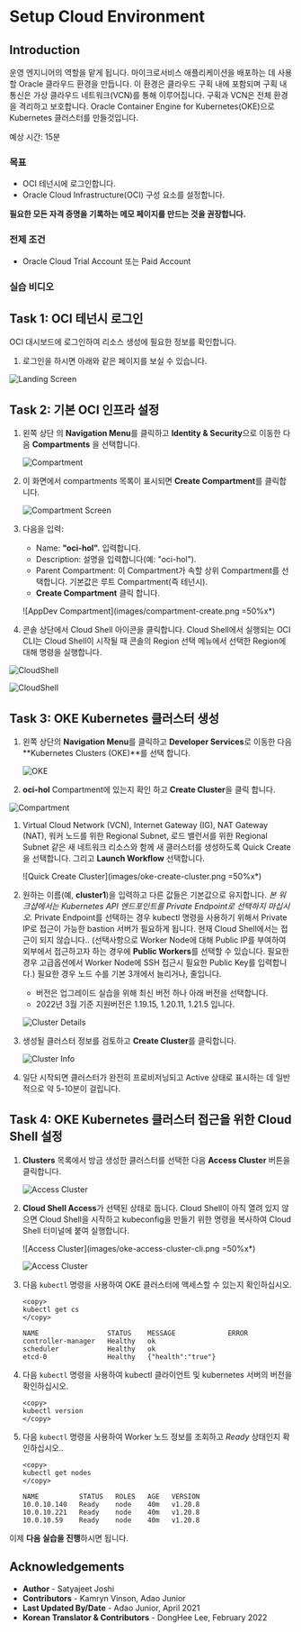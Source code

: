 # Setup Cloud Environment

## Introduction

운영 엔지니어의 역할을 맡게 됩니다. 마이크로서비스 애플리케이션을 배포하는 데 사용할 Oracle 클라우드 환경을 만듭니다. 이 환경은 클라우드 구획 내에 포함되며 구획 내 통신은 가상 클라우드 네트워크(VCN)를 통해 이루어집니다. 구획과 VCN은 전체 환경을 격리하고 보호합니다. Oracle Container Engine for Kubernetes(OKE)으로 Kubernetes 클러스터를 만들것입니다.

예상 시간: 15분

### 목표

- OCI 테넌시에 로그인합니다.
- Oracle Cloud Infrastructure(OCI) 구성 요소를 설정합니다.

**필요한 모든 자격 증명을 기록하는 메모 페이지를 만드는 것을 권장합니다.**

### 전제 조건

- Oracle Cloud Trial Account 또는 Paid Account

### 실습 비디오

[](youtube:sF-9e6yHBHI)


## Task 1: OCI 테넌시 로그인

   OCI 대시보드에 로그인하여 리소스 생성에 필요한 정보를 확인합니다.

1. 로그인을 하시면 아래와 같은 페이지를 보실 수 있습니다.

  ![Landing Screen](images/landing-screen-2.png " ")


## Task 2: 기본 OCI 인프라 설정

1. 왼쪽 상단 의 **Navigation Menu**를 클릭하고 **Identity & Security**으로 이동한 다음 **Compartments** 을 선택합니다.

   ![Compartment](images/id-compartment.png " ")

1. 이 화면에서 compartments 목록이 표시되면 **Create Compartment**를 클릭합니다.

   ![Compartment Screen](images/compartment-screen.png " ")

1. 다음을 입력:
      - Name: **"oci-hol".** 입력합니다.
      - Description: 설명을 입력합니다(예: "oci-hol").
      - Parent Compartment: 이 Compartment가 속할 상위 Compartment를 선택합니다. 기본값은 루트 Compartment(즉 테넌시).
      - **Create Compartment** 클릭 합니다.

      ![AppDev Compartment](images/compartment-create.png =50%x*)

1. 콘솔 상단에서 Cloud Shell 아이콘을 클릭합니다. Cloud Shell에서 실행되는 OCI CLI는 Cloud Shell이 ​​시작될 때 콘솔의 Region 선택 메뉴에서 선택한 Region에 대해 명령을 실행합니다.

  ![CloudShell](images/cloudshell-1.png " ")

  ![CloudShell](images/cloudshell-2.png " ")


## Task 3: OKE Kubernetes 클러스터 생성

1. 왼쪽 상단의 **Navigation Menu**를 클릭하고 **Developer Services**로 이동한 다음 **Kubernetes Clusters (OKE)**를 선택 합니다.

    ![OKE](images/developer-oke.png " ")

1. **oci-hol** Compartment에 있는지 확인 하고 **Create Cluster**을 클릭 합니다.

  ![Compartment](images/create-cluster.png " ")

1. Virtual Cloud Network (VCN), Internet Gateway (IG), NAT Gateway (NAT), 워커 노드를 위한 Regional Subnet, 로드 밸런서를 위한 Regional Subnet 같은 새 네트워크 리소스와 함께 새 클러스터를 생성하도록 Quick Create을 선택합니다. 그리고 **Launch Workflow** 선택합니다.

   ![Quick Create Cluster](images/oke-create-cluster.png =50%x*)

1. 원하는 이름(예, **cluster1**)을 입력하고 다른 값들은 기본값으로 유지합니다. *본 워크샵에서는 Kubernetes API 엔드포인트를 Private Endpoint로 선택하지 마십시오.* Private Endpoint를 선택하는 경우 kubectl 명령을 사용하기 위해서 Private IP로 접근이 가능한 bastion 서버가 필요하게 됩니다. 현재 Cloud Shell에서는 접근이 되지 않습니다.. (선택사항으로 Worker Node에 대해 Public IP를 부여하여 외부에서 접근하고자 하는 경우에 **Public Workers**를 선택할 수 있습니다. 필요한 경우 고급옵션에서 Worker Node에 SSH 접근시 필요한 Public Key를 입력합니다.) 필요한 경우 노드 수를 기본 3개에서 늘리거나, 줄입니다.
      - 버전은 업그레이드 실습을 위해 최신 버전 하나 아래 버전을 선택합니다. 
      - 2022년 3월 기준 지원버전은 1.19.15, 1.20.11, 1.21.5 입니다.

   ![Cluster Details](images/oke-create-cluster-details.png " ")

1. 생성될 클러스터 정보를 검토하고 **Create Cluster**를 클릭합니다.

   ![Cluster Info](images/oke-create-cluster-details-review.png " ")

1. 일단 시작되면 클러스터가 완전히 프로비저닝되고 Active 상태로 표시하는 데 일반적으로 약 5-10분이 걸립니다.


## Task 4: OKE Kubernetes 클러스터 접근을 위한 Cloud Shell 설정

1. **Clusters** 목록에서 방금 생성한 클러스터를 선택한 다음 **Access Cluster** 버튼을 클릭합니다.

   ![Access Cluster](images/oke-access-cluster.png " ")

1. **Cloud Shell Access**가 선택된 상태로 둡니다. Cloud Shell이 ​​아직 열려 있지 않으면 Cloud Shell을 시작하고 kubeconfig을 만들기 위한 명령을 복사하여 Cloud Shell 터미널에 붙여 실행합니다.

   ![Access Cluster](images/oke-access-cluster-cli.png =50%x*)

   ![Access Cluster](images/oke-cloud-shell-create-kubeconfig.png " ")

1. 다음 `kubectl` 명령을 사용하여 OKE 클러스터에 액세스할 수 있는지 확인하십시오.

    ````shell
    <copy>
    kubectl get cs
    </copy>
    ````

    ````shell
    NAME                 STATUS    MESSAGE             ERROR
    controller-manager   Healthy   ok                  
    scheduler            Healthy   ok                  
    etcd-0               Healthy   {"health":"true"}
    ````

1. 다음 `kubectl` 명령을 사용하여 kubectl 클라이언트 및 kubernetes 서버의 버전을 확인하십시오.

    ````shell
    <copy>
    kubectl version
    </copy>
    ````

1. 다음 `kubectl` 명령을 사용하여 Worker 노드 정보를 조회하고 _Ready_ 상태인지 확인하십시오..

    ````shell
    <copy>
    kubectl get nodes
    </copy>
    ````

    ````shell
    NAME          STATUS   ROLES   AGE   VERSION
    10.0.10.140   Ready    node    40m   v1.20.8
    10.0.10.221   Ready    node    40m   v1.20.8
    10.0.10.59    Ready    node    40m   v1.20.8
    ````

이제 **다음 실습을 진행**하시면 됩니다.

## Acknowledgements

- **Author** - Satyajeet Joshi
- **Contributors** -  Kamryn Vinson, Adao Junior
- **Last Updated By/Date** - Adao Junior, April 2021
- **Korean Translator & Contributors** - DongHee Lee, February 2022
